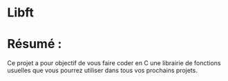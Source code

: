 # Libft
# Résumé :
 Ce projet a pour objectif de vous faire coder en C une librairie de fonctions
usuelles que vous pourrez utiliser dans tous vos prochains projets.
